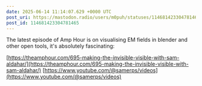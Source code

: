 ```yaml
---
date: 2025-06-14 11:14:07.629 +0000 UTC
post_uri: https://mastodon.radio/users/m0puh/statuses/114681423304781465
post_id: 114681423304781465
---
```

The latest episode of Amp Hour is on visualising EM fields in blender and other open tools, it's absolutely fascinating:

[https://theamphour.com/695-making-the-invisible-visible-with-sam-aldahar/](https://theamphour.com/695-making-the-invisible-visible-with-sam-aldahar/) [https://www.youtube.com/@samerps/videos](https://www.youtube.com/@samerps/videos)


